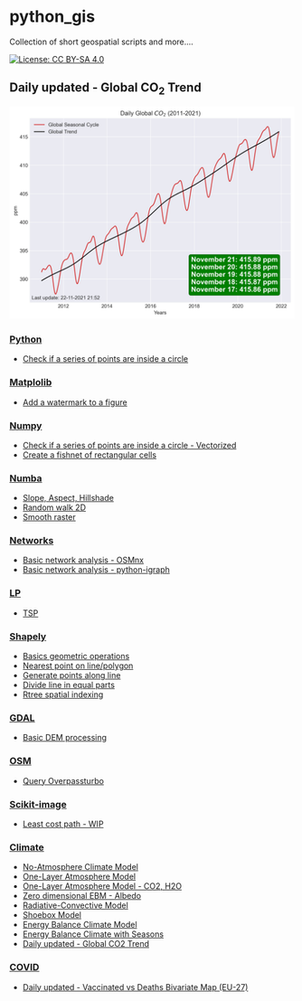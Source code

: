 # python_gis
Collection of short geospatial scripts and more....

[![License: CC BY-SA 4.0](https://img.shields.io/badge/License-CC%20BY--SA%204.0-lightgrey.svg)](https://creativecommons.org/licenses/by/4.0/)

## Daily updated - Global CO<sub>2</sub> Trend
<img src=Climate/09_DailyGlobalCO2.jpg width="600">

### [Python](https://github.com/ivandorte/python_gis/tree/main/Python)

* [Check if a series of points are inside a circle](https://github.com/ivandorte/python_gis/blob/main/Python/01_points_inside_circle_loop.ipynb)

### [Matplolib](https://github.com/ivandorte/python_gis/tree/main/Matplotlib)

* [Add a watermark to a figure](https://github.com/ivandorte/python_gis/blob/main/Matplotlib/01_watermark.ipynb)

### [Numpy](https://github.com/ivandorte/python_gis/tree/main/Numpy)

* [Check if a series of points are inside a circle - Vectorized](https://github.com/ivandorte/python_gis/blob/main/Numpy/01_points_inside_circle_vect.ipynb)
* [Create a fishnet of rectangular cells](https://github.com/ivandorte/python_gis/blob/main/Numpy/02_fishnet.ipynb)

### [Numba](https://github.com/ivandorte/python_gis/tree/main/Numba)

* [Slope, Aspect, Hillshade](https://github.com/ivandorte/python_gis/blob/main/Numba/01_terrain_algs.ipynb)
* [Random walk 2D](https://github.com/ivandorte/python_gis/blob/main/Numba/02_random_walk.ipynb)
* [Smooth raster](https://github.com/ivandorte/python_gis/blob/main/Numba/03_smooth_raster.ipynb)

### [Networks](https://github.com/ivandorte/python_gis/tree/main/Networks)

* [Basic network analysis - OSMnx](https://github.com/ivandorte/python_gis/blob/main/Networks/01_osmnx.ipynb)
* [Basic network analysis - python-igraph](https://github.com/ivandorte/python_gis/blob/main/Networks/02_igraph.ipynb)

### [LP](https://github.com/ivandorte/python_gis/tree/main/LP)

* [TSP](https://github.com/ivandorte/python_gis/blob/main/LP/01_tsp.ipynb)

### [Shapely](https://github.com/ivandorte/python_gis/tree/main/Shapely)

* [Basics geometric operations](https://github.com/ivandorte/python_gis/blob/main/Shapely/01_gis_basics_shapely.ipynb)
* [Nearest point on line/polygon](https://github.com/ivandorte/python_gis/blob/main/Shapely/02_nearest_point_on_line_polygon.ipynb)
* [Generate points along line](https://github.com/ivandorte/python_gis/blob/main/Shapely/03_points_along_line_shapely.ipynb)
* [Divide line in equal parts](https://github.com/ivandorte/python_gis/blob/main/Shapely/04_divide_line_in_equal_parts.ipynb)
* [Rtree spatial indexing](https://github.com/ivandorte/python_gis/blob/main/Shapely/05_rtree.ipynb)

### [GDAL](https://github.com/ivandorte/python_gis/tree/main/GDAL)

* [Basic DEM processing](https://github.com/ivandorte/python_gis/blob/main/GDAL/01_dem_processing.ipynb)

### [OSM](https://github.com/ivandorte/python_gis/tree/main/OSM)

* [Query Overpassturbo](https://github.com/ivandorte/python_gis/blob/main/OSM/01_overpassturbo.ipynb)

### [Scikit-image](https://github.com/ivandorte/python_gis/tree/main/Scikit-image)

* [Least cost path - WIP](https://github.com/ivandorte/python_gis/blob/main/Scikit-image/01_least_cost_path.ipynb)

### [Climate](https://github.com/ivandorte/python_gis/tree/main/Climate)

* [No-Atmosphere Climate Model](https://github.com/ivandorte/python_gis/blob/main/Climate/01_no_atmosphere_model.ipynb)
* [One-Layer Atmosphere Model](https://github.com/ivandorte/python_gis/blob/main/Climate/02_one_layer_atmosphere_model.ipynb)
* [One-Layer Atmosphere Model - CO2, H2O](https://github.com/ivandorte/python_gis/blob/main/Climate/03_one_layer_atmosphere_CO2_H2O_model.ipynb)
* [Zero dimensional EBM - Albedo](https://github.com/ivandorte/python_gis/blob/main/Climate/04_zero_dimensional_albedo_feedback_model.ipynb)
* [Radiative-Convective Model](https://github.com/ivandorte/python_gis/blob/main/Climate/05_radiative_convective_model.ipynb)
* [Shoebox Model](https://github.com/ivandorte/python_gis/blob/main/Climate/06_global_climate_shoebox_model.ipynb)
* [Energy Balance Climate Model](https://github.com/ivandorte/python_gis/blob/main/Climate/07_energy_balance_climate_model.ipynb)
* [Energy Balance Climate with Seasons](https://github.com/ivandorte/python_gis/blob/main/Climate/08_energy_balance_climate_seasons_model.ipynb)
* [Daily updated - Global CO2 Trend](https://github.com/ivandorte/python_gis/blob/main/Climate/09_global_trends_CO2.ipynb)

### [COVID](https://github.com/ivandorte/python_gis/tree/main/COVID)

* [Daily updated - Vaccinated vs Deaths Bivariate Map (EU-27)](https://github.com/ivandorte/python_gis/blob/main/COVID/01_Vax_vs_Deaths_Biv_Map.ipynb)